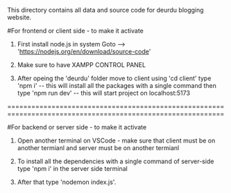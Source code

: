 This directory contains all data and source code for deurdu blogging
website.

#For frontend or client side - to make it activate
1) First install node.js in system
Goto --> 'https://nodejs.org/en/download/source-code'

2) Make sure to have XAMPP CONTROL PANEL

3) After opeing the 'deurdu' folder
    move to client using 'cd client'
    type 'npm i' -- this will install all the packages with a single command
    then type 'npm run dev' -- this will start project on localhost:5173

============================================================================================================

#For backend or server side - to make it activate
1) Open another terminal on VSCode - make sure that client must be on another termianl and server must be on another termianl

2) To install all the dependencies with a single command of server-side type 'npm i' in the server side terminal

3) After that type 'nodemon index.js'.